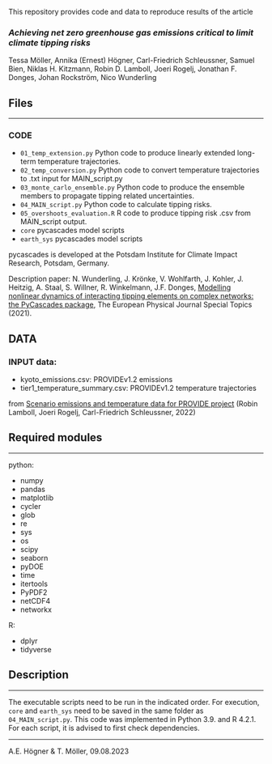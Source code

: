 This repository provides code and data to reproduce results of the article
### *Achieving net zero greenhouse gas emissions critical to limit climate tipping risks*

Tessa Möller, Annika (Ernest) Högner, Carl-Friedrich Schleussner, Samuel Bien, Niklas H. Kitzmann, Robin D. Lamboll, Joeri Rogelj, Jonathan F. Donges, Johan Rockström, Nico Wunderling

## Files
_______________

### CODE
*  `01_temp_extension.py`			    Python code to produce linearly extended long-term temperature trajectories.
*  `02_temp_conversion.py`		    Python code to convert temperature trajectories to .txt input for MAIN_script.py
*  `03_monte_carlo_ensemble.py`  	Python code to produce the ensemble members to propagate tipping related uncertainties.
*  `04_MAIN_script.py`			      Python code to calculate tipping risks.
*  `05_overshoots_evaluation.R`		R code to produce tipping risk .csv from MAIN_script output.
*  `core`                         pycascades model scripts
*  `earth_sys`                    pycascades model scripts

pycascades is developed at the Potsdam Institute for Climate Impact Research, Potsdam, Germany.

Description paper: N. Wunderling, J. Krönke, V. Wohlfarth, J. Kohler, J. Heitzig, A. Staal, S. Willner, R. Winkelmann, J.F. Donges, [Modelling nonlinear dynamics of interacting tipping elements on complex networks: the PyCascades package](https://link.springer.com/article/10.1140/epjs/s11734-021-00155-4), The European Physical Journal Special Topics (2021).


## DATA
### INPUT data:
*  kyoto_emissions.csv:				    PROVIDEv1.2 emissions
*  tier1_temperature_summary.csv:	PROVIDEv1.2 temperature trajectories

from [Scenario emissions and temperature data for PROVIDE project](https://zenodo.org/record/7194542) (Robin Lamboll, Joeri Rogelj, Carl-Friedrich Schleussner, 2022)


## Required modules
_______________

python:
* numpy
* pandas
* matplotlib
* cycler
* glob
* re
* sys
* os
* scipy
* seaborn
* pyDOE
* time
* itertools
* PyPDF2
* netCDF4
* networkx

R:
* dplyr
* tidyverse


## Description
_______________

The executable scripts need to be run in the indicated order. For execution, `core` and `earth_sys` need to be saved in the same folder as `04_MAIN_script.py`.
This code was implemented in Python 3.9. and R 4.2.1. For each script, it is advised to first check dependencies. 

_________________________
A.E. Högner & T. Möller, 09.08.2023
